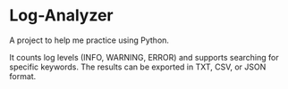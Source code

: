 # Log-Analyzer
A project to help me practice using Python.

It counts log levels (INFO, WARNING, ERROR) and supports searching for specific keywords. 
The results can be exported in TXT, CSV, or JSON format.